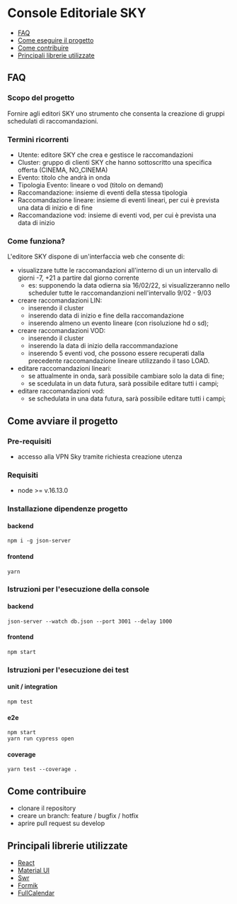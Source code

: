 # Console Editoriale SKY

- [FAQ](#faq)
- [Come eseguire il progetto](#come-avviare-il-progetto)
- [Come contribuire](#come-contribuire)
- [Principali librerie utilizzate](#principali-librerie-utilizzate)

## FAQ

### Scopo del progetto

Fornire agli editori SKY uno strumento che consenta la creazione di gruppi schedulati di raccomandazioni.

### Termini ricorrenti

- Utente: editore SKY che crea e gestisce le raccomandazioni
- Cluster: gruppo di clienti SKY che hanno sottoscritto una specifica offerta (CINEMA, NO_CINEMA)
- Evento: titolo che andrà in onda
- Tipologia Evento: lineare o vod (titolo on demand)
- Raccomandazione: insieme di eventi della stessa tipologia
- Raccomandazione lineare: insieme di eventi lineari, per cui è prevista una data di inizio e di fine
- Raccomandazione vod: insieme di eventi vod, per cui è prevista una data di inizio

### Come funziona?

L'editore SKY dispone di un'interfaccia web che consente di:

- visualizzare tutte le raccomandazioni all'interno di un un intervallo di giorni -7, +21 a partire dal giorno corrente
  - es: supponendo la data odierna sia 16/02/22, si visualizzeranno nello scheduler tutte le raccomandanzioni nell'intervallo 9/02 - 9/03
- creare raccomandazioni LIN:
  - inserendo il cluster
  - inserendo data di inizio e fine della raccomandazione
  - inserendo almeno un evento lineare (con risoluzione hd o sd);
- creare raccomandazioni VOD:
  - inserendo il cluster
  - inserendo la data di inizio della raccommandazione
  - inserendo 5 eventi vod, che possono essere recuperati dalla precedente raccomandazione lineare utilizzando il taso LOAD.
- editare raccomandazioni lineari:
  - se attualmente in onda, sarà possibile cambiare solo la data di fine;
  - se scedulata in un data futura, sarà possibile editare tutti i campi;
- editare raccomandazioni vod:
  - se schedulata in una data futura, sarà possibile editare tutti i campi;

## Come avviare il progetto

### Pre-requisiti

- accesso alla VPN Sky tramite richiesta creazione utenza

### Requisiti

- node >= v.16.13.0

### Installazione dipendenze progetto

#### backend

```
npm i -g json-server
```

#### frontend

```
yarn
```

### Istruzioni per l'esecuzione della console

#### backend

```
json-server --watch db.json --port 3001 --delay 1000
```

#### frontend

```
npm start
```

### Istruzioni per l'esecuzione dei test

#### unit / integration

```
npm test
```

#### e2e

```
npm start
yarn run cypress open
```

#### coverage

```
yarn test --coverage .
```

## Come contribuire

- clonare il repository
- creare un branch: feature / bugfix / hotfix
- aprire pull request su develop

## Principali librerie utilizzate

- [React](https://it.reactjs.org/)
- [Material UI](https://mui.com/)
- [Swr](https://swr.vercel.app/)
- [Formik](https://formik.org/)
- [FullCalendar](https://fullcalendar.io/)
